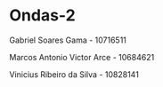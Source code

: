 # Ondas-2

Gabriel Soares Gama - 10716511

Marcos Antonio Victor Arce - 10684621

Vinicius Ribeiro da Silva - 10828141
